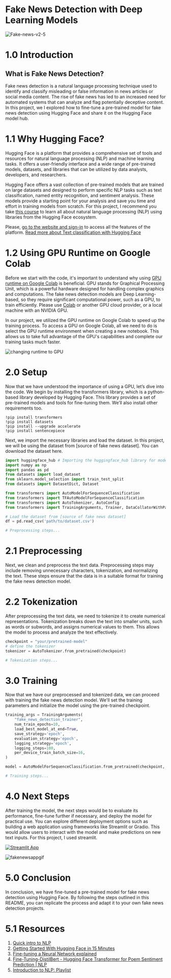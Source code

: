 # Fake News Detection with Deep Learning Models 

![Fake-news-v2-5](https://github.com/Gitjohhny/FakeNews-Detection-with-deep-learning-models/assets/110716071/3ad4934f-d3ec-4a35-b492-ff3d97d9f253)

# 1.0 Introduction

## What is Fake News Detection?

Fake news detection is a natural language processing technique used to identify and classify misleading or false information in news articles or social media content. The rise of fake news has led to an increased need for automated systems that can analyze and flag potentially deceptive content. In this project, we I explored how to fine-tune a pre-trained model for fake news detection using Hugging Face and share it on the Hugging Face model hub.

# 1.1 Why Hugging Face?

Hugging Face is a platform that provides a comprehensive set of tools and resources for natural language processing (NLP) and machine learning tasks. It offers a user-friendly interface and a wide range of pre-trained models, datasets, and libraries that can be utilized by data analysts, developers, and researchers.

Hugging Face offers a vast collection of pre-trained models that are trained on large datasets and designed to perform specific NLP tasks such as text classification, named entity recognition, and sentiment analysis. These models provide a starting point for your analysis and save you time and effort in training models from scratch. For this project, I recommend you take [this course](https://huggingface.co/learn/nlp-course/chapter1/1) to learn all about natural language processing (NLP) using libraries from the Hugging Face ecosystem.

Please, [go to the website and sign-in](https://huggingface.co/) to access all the features of the platform.
[Read more about Text classification with Hugging Face](https://huggingface.co/tasks/text-classification)

# 1.2 Using GPU Runtime on Google Colab

Before we start with the code, it's important to understand why using [GPU runtime on Google Colab](https://www.youtube.com/watch?v=ovpW1Ikd7pY) is beneficial. GPU stands for Graphical Processing Unit, which is a powerful hardware designed for handling complex graphics and computations. The fake news detection models are Deep Learning-based, so they require significant computational power, such as a GPU, to train efficiently. Please use [Colab](https://colab.research.google.com/) or another GPU cloud provider, or a local machine with an NVIDIA GPU.

In our project, we utilized the GPU runtime on Google Colab to speed up the training process. To access a GPU on Google Colab, all we need to do is select the GPU runtime environment when creating a new notebook. This allows us to take full advantage of the GPU's capabilities and complete our training tasks much faster.

![changing runtime to GPU](https://cdn-images-1.medium.com/max/800/1*1NJACD6Geh69ttzA0F09rQ.gif)

# 2.0 Setup

Now that we have understood the importance of using a GPU, let’s dive into the code. We begin by installing the transformers library, which is a python-based library developed by Hugging Face. This library provides a set of pre-trained models and tools for fine-tuning them. We’ll also install other requirements too.

```shell
!pip install transformers
!pip install datasets
!pip install --upgrade accelerate
!pip install sentencepiece
```

Next, we import the necessary libraries and load the dataset. In this project, we will be using the dataset from [source of fake news dataset]. You can download the dataset here.

```python
import huggingface_hub # Importing the huggingface_hub library for model sharing and versioning
import numpy as np
import pandas as pd
from datasets import load_dataset
from sklearn.model_selection import train_test_split
from datasets import DatasetDict, Dataset

from transformers import AutoModelForSequenceClassification
from transformers import TFAutoModelForSequenceClassification
from transformers import AutoTokenizer, AutoConfig
from transformers import TrainingArguments, Trainer, DataCollatorWithPadding

# Load the dataset from [source of fake news dataset]
df = pd.read_csv('path/to/dataset.csv')

# Preprocessing steps...
```

# 2.1 Preprocessing

Next, we clean and preprocess the text data. Preprocessing steps may include removing unnecessary characters, tokenization, and normalizing the text. These steps ensure that the data is in a suitable format for training the fake news detection model.

# 2.2 Tokenization

After preprocessing the text data, we need to tokenize it to create numerical representations. Tokenization breaks down the text into smaller units, such as words or subwords, and assigns numerical values to them. This allows the model to process and analyze the text effectively.

```python
checkpoint = "your/pretrained-model"
# define the tokenizer
tokenizer = AutoTokenizer.from_pretrained(checkpoint)

# Tokenization steps...
```

# 3.0 Training

Now that we have our preprocessed and tokenized data, we can proceed with training the fake news detection model. We'll set the training parameters and initialize the model using the pre-trained checkpoint.

```python
training_args = TrainingArguments(
    "fake_news_detection_trainer",
    num_train_epochs=10,
    load_best_model_at_end=True,
    save_strategy='epoch',
    evaluation_strategy='epoch',
    logging_strategy='epoch',
    logging_steps=100,
    per_device_train_batch_size=16,
)

model = AutoModelForSequenceClassification.from_pretrained(checkpoint, num_labels=2)

# Training steps...
```

# 4.0 Next Steps

After training the model, the next steps would be to evaluate its performance, fine-tune further if necessary, and deploy the model for practical use. You can explore different deployment options such as building a web application using frameworks like Streamlit or Gradio. This would allow users to interact with the model and make predictions on new text inputs. For this project, I used streamlit.

[![Streamlit App](https://img.shields.io/badge/Streamlit-App-yellow)](https://huggingface.co/spaces/ikoghoemmanuell/Fake-News-Detection-App)

![fakenewsappgif](https://github.com/Gitjohhny/FakeNews-Detection-with-deep-learning-models/assets/110716071/18f793bb-d507-4476-b4c8-374c7a7a2809)

# 5.0 Conclusion

In conclusion, we have fine-tuned a pre-trained model for fake news detection using Hugging Face. By following the steps outlined in this README, you can replicate the process and adapt it to your own fake news detection projects.

# 5.1 Resources

1. [Quick intro to NLP](https://www.youtube.com/watch?v=CMrHM8a3hqw)
2. [Getting Started With Hugging Face in 15 Minutes](https://www.youtube.com/watch?v=QEaBAZQCtwE)
3. [Fine-tuning a Neural Network explained](https://www.youtube.com/watch?v=5T-iXNNiwIs)
4. [Fine-Tuning-DistilBert - Hugging Face Transformer for Poem Sentiment Prediction | NLP](https://www.youtube.com/watch?v=zcW2HouIIQg)
5. [Introduction to NLP: Playlist](https://www.youtube.com/playlist?list=PLM8wYQRetTxCCURc1zaoxo9pTsoov3ipY)
